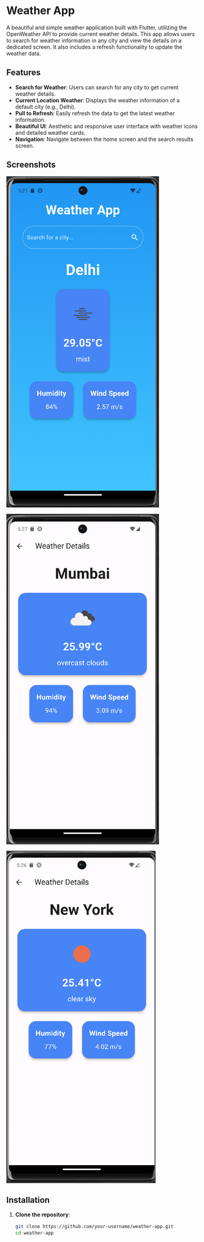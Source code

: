 # Weather App

A beautiful and simple weather application built with Flutter, utilizing the OpenWeather API to provide current weather details. This app allows users to search for weather information in any city and view the details on a dedicated screen. It also includes a refresh functionality to update the weather data.

## Features

- **Search for Weather**: Users can search for any city to get current weather details.
- **Current Location Weather**: Displays the weather information of a default city (e.g., Delhi).
- **Pull to Refresh**: Easily refresh the data to get the latest weather information.
- **Beautiful UI**: Aesthetic and responsive user interface with weather icons and detailed weather cards.
- **Navigation**: Navigate between the home screen and the search results screen.

## Screenshots

![Home Screen](Screenshots/home_screen.png)


![Search Results Screen](Screenshots/mumbai.png)

![Search Results Screen](Screenshots/search_screen.png)

## Installation

1. **Clone the repository**:
   ```bash
   git clone https://github.com/your-username/weather-app.git
   cd weather-app
